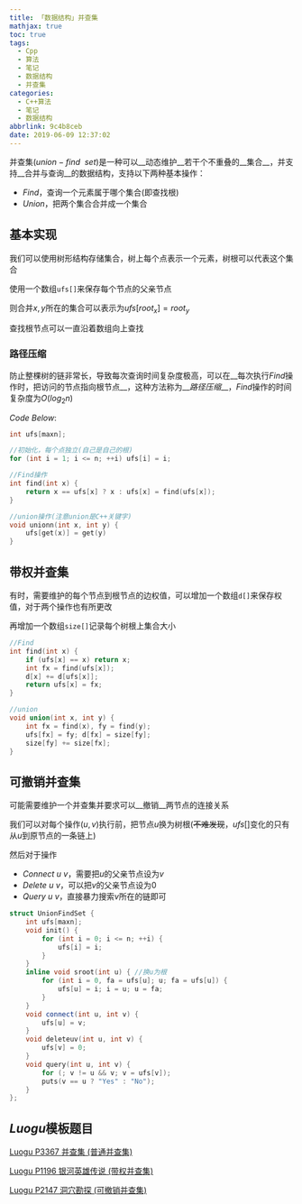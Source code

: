 ```yaml
---
title: 「数据结构」并查集
mathjax: true
toc: true
tags:
  - Cpp
  - 算法
  - 笔记
  - 数据结构
  - 并查集
categories:
  - C++算法
  - 笔记
  - 数据结构
abbrlink: 9c4b8ceb
date: 2019-06-09 12:37:02
---
```


并查集($union-find\ \ set$)是一种可以__动态维护__若干个不重叠的__集合__，并支持__合并与查询__的数据结构，支持以下两种基本操作：

<!--more-->

- $Find$，查询一个元素属于哪个集合(即查找根)
- $Union$，把两个集合合并成一个集合

## 基本实现

我们可以使用树形结构存储集合，树上每个点表示一个元素，树根可以代表这个集合

使用一个数组`ufs[]`来保存每个节点的父亲节点

则合并$x,y$所在的集合可以表示为$ufs[root_x]=root_y$

查找根节点可以一直沿着数组向上查找

### 路径压缩

防止整棵树的链非常长，导致每次查询时间复杂度极高，可以在__每次执行$Find$操作时，把访问的节点指向根节点__，这种方法称为__*路径压缩*__，$Find$操作的时间复杂度为$O(log_2n)$

$Code\ Below:$

```cpp
int ufs[maxn];

//初始化，每个点独立(自己是自己的根)
for (int i = 1; i <= n; ++i) ufs[i] = i;

//Find操作
int find(int x) {
    return x == ufs[x] ? x : ufs[x] = find(ufs[x]);
}

//union操作(注意union是C++关键字)
void unionn(int x, int y) {
	ufs[get(x)] = get(y)
}
```

## 带权并查集

有时，需要维护的每个节点到根节点的边权值，可以增加一个数组`d[]`来保存权值，对于两个操作也有所更改

再增加一个数组`size[]`记录每个树根上集合大小

```cpp
//Find
int find(int x) {
	if (ufs[x] == x) return x;
    int fx = find(ufs[x]);
    d[x] += d[ufs[x]];
    return ufs[x] = fx;
}

//union
void union(int x, int y) {
	int fx = find(x), fy = find(y);
    ufs[fx] = fy; d[fx] = size[fy];
    size[fy] += size[fx];
}
```

## 可撤销并查集

可能需要维护一个并查集并要求可以__撤销__两节点的连接关系

我们可以对每个操作$(u, v)$执行前，把节点$u$换为树根(~~不难发现~~，$ufs[]$变化的只有从$u$到原节点的一条链上)

然后对于操作

- $Connect\ u\ v$，需要把$u$的父亲节点设为$v$
- $Delete\ u\ v$，可以把$v$的父亲节点设为$0$
- $Query\ u\ v$，直接暴力搜索$v$所在的链即可

```cpp
struct UnionFindSet {
    int ufs[maxn];
    void init() {
        for (int i = 0; i <= n; ++i) {
            ufs[i] = i;
        }
    }
    inline void sroot(int u) { //换u为根
        for (int i = 0, fa = ufs[u]; u; fa = ufs[u]) {
            ufs[u] = i; i = u; u = fa;
        }
    }
    void connect(int u, int v) {
        ufs[u] = v;
    }
    void deleteuv(int u, int v) {
        ufs[v] = 0;
    }
    void query(int u, int v) {
        for (; v != u && v; v = ufs[v]);
        puts(v == u ? "Yes" : "No");
    }
};
```

## $Luogu$模板题目

[Luogu P3367 并查集 (普通并查集)](https://www.luogu.org/problemnew/show/P3367)

[Luogu P1196 银河英雄传说 (带权并查集)](https://www.luogu.org/problemnew/show/P1196)

[Luogu P2147 洞穴勘探 (可撤销并查集)](https://www.luogu.org/problemnew/show/P2147)

